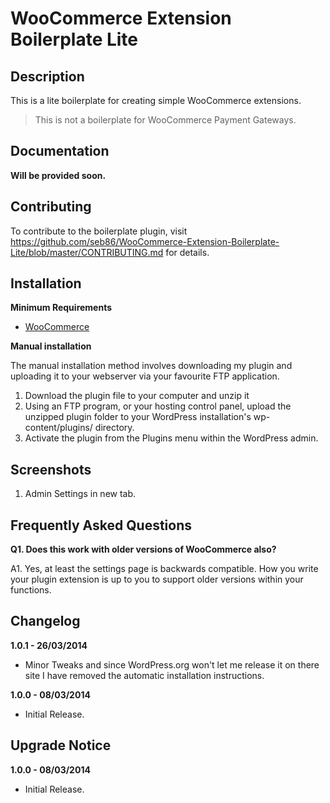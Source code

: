 # WooCommerce Extension Boilerplate Lite

## Description

This is a lite boilerplate for creating simple WooCommerce extensions. 

> This is not a boilerplate for WooCommerce Payment Gateways.

## Documentation

__Will be provided soon.__

## Contributing

To contribute to the boilerplate plugin, visit https://github.com/seb86/WooCommerce-Extension-Boilerplate-Lite/blob/master/CONTRIBUTING.md for details.

## Installation

__Minimum Requirements__

* [WooCommerce](http://wordpress.org/plugins/woocommerce/)

__Manual installation__

The manual installation method involves downloading my plugin and uploading it to your webserver via your favourite FTP application.

1. Download the plugin file to your computer and unzip it
2. Using an FTP program, or your hosting control panel, upload the unzipped plugin folder to your WordPress installation's wp-content/plugins/ directory.
3. Activate the plugin from the Plugins menu within the WordPress admin.

## Screenshots

1. Admin Settings in new tab.

## Frequently Asked Questions

__Q1. Does this work with older versions of WooCommerce also?__ 
 
A1. Yes, at least the settings page is backwards compatible. How you write your plugin extension is up to you to support older versions within your functions.

## Changelog

__1.0.1 - 26/03/2014__

* Minor Tweaks and since WordPress.org won't let me release it on there site I have removed the automatic installation instructions.

__1.0.0 - 08/03/2014__

* Initial Release.

## Upgrade Notice

__1.0.0 - 08/03/2014__

* Initial Release.